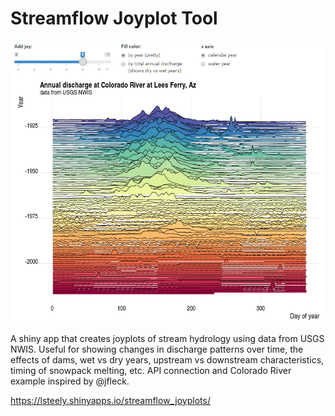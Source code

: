 # Streamflow Joyplot Tool

<img src="https://github.com/codeswitching/Streamflow-Joyplot-Tool/blob/master/shinyapp.PNG">

A shiny app that creates joyplots of stream hydrology using data from USGS NWIS. Useful for showing changes in discharge patterns over time, the effects of dams, wet vs dry years, upstream vs downstream characteristics, timing of snowpack melting, etc. API connection and Colorado River example inspired by @jfleck.

https://lsteely.shinyapps.io/streamflow_joyplots/
